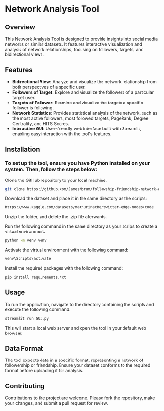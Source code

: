 
# Network Analysis Tool

## Overview
This Network Analysis Tool is designed to provide insights into social media networks or similar datasets. It features interactive visualization and analysis of network relationships, focusing on followers, targets, and bidirectional views.

## Features
- **Bidirectional View**: Analyze and visualize the network relationship from both perspectives of a specific user.
- **Followers of Target**: Explore and visualize the followers of a particular target user.
- **Targets of Follower**: Examine and visualize the targets a specific follower is following.
- **Network Statistics**: Provides statistical analysis of the network, such as the most active followers, most followed targets, PageRank, Degree Centrality, and HITS Scores.
- **Interactive GUI**: User-friendly web interface built with Streamlit, enabling easy interaction with the tool's features.

## Installation
### To set up the tool, ensure you have Python installed on your system. Then, follow the steps below:

Clone the GitHub repository to your local machine:
```bash
git clone https://github.com/JamesNorum/followship-friendship-network-analysis-tool
```
Download the dataset and place it in the same directory as the scripts:
```bash
https://www.kaggle.com/datasets/mathurinache/twitter-edge-nodes/code
```
Unzip the folder, and delete the .zip file aferwards.

Run the following command in the same directory as your scrips to create a virtual environment:
```bash
python -m venv venv
```
Activate the virtual environment with the following command:
```bash
venv\Scripts\activate
```
Install the required packages with the following command:
```bash
pip install requirements.txt
```
## Usage
To run the application, navigate to the directory containing the scripts and execute the following command:

```bash
streamlit run GUI.py
```

This will start a local web server and open the tool in your default web browser.

## Data Format
The tool expects data in a specific format, representing a network of followership or friendship. Ensure your dataset conforms to the required format before uploading it for analysis.

## Contributing
Contributions to the project are welcome. Please fork the repository, make your changes, and submit a pull request for review.

